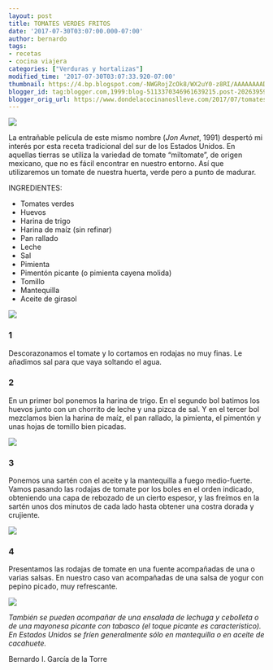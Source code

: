 ```yaml
---
layout: post
title: TOMATES VERDES FRITOS
date: '2017-07-30T03:07:00.000-07:00'
author: bernardo
tags:
- recetas
- cocina viajera
categories: ["Verduras y hortalizas"]
modified_time: '2017-07-30T03:07:33.920-07:00'
thumbnail: https://4.bp.blogspot.com/-NWGRojZcOk8/WX2uY0-z8RI/AAAAAAAADxs/BG3gMJ83o7gm-zodDGoG6DaiP57erAP_ACLcBGAs/s72-c/00.JPG
blogger_id: tag:blogger.com,1999:blog-5113370346961639215.post-2026395969800909937
blogger_orig_url: https://www.dondelacocinanoslleve.com/2017/07/tomates-verdes-fritos.html
---
```


![](https://4.bp.blogspot.com/-NWGRojZcOk8/WX2uY0-z8RI/AAAAAAAADxs/BG3gMJ83o7gm-zodDGoG6DaiP57erAP_ACLcBGAs/s400/00.JPG)

  
La entrañable película de este mismo nombre (_Jon Avnet_, 1991) despertó mi interés por esta receta tradicional del sur de los Estados Unidos. En aquellas tierras se utiliza la variedad de tomate “miltomate”, de origen mexicano, que no es fácil encontrar en nuestro entorno. Así que utilizaremos un tomate de nuestra huerta, verde pero a punto de madurar.  

INGREDIENTES:
* Tomates verdes
* Huevos
* Harina de trigo
* Harina de maíz (sin refinar)
* Pan rallado
* Leche
* Sal
* Pimienta
* Pimentón picante (o pimienta cayena molida)
* Tomillo
* Mantequilla
* Aceite de girasol  

![](https://1.bp.blogspot.com/-sS9yLuy0h6w/WX2urAB2x5I/AAAAAAAADxw/d7ackvpd3fou0HZ6MKNHRcEao5SGZVjdQCLcBGAs/s320/01.JPG)

  

### 1

Descorazonamos el tomate y lo cortamos en rodajas no muy finas. Le añadimos sal para que vaya soltando el agua.  

### 2

En un primer bol ponemos la harina de trigo. En el segundo bol batimos los huevos junto con un chorrito de leche y una pizca de sal. Y en el tercer bol mezclamos bien la harina de maíz, el pan rallado, la pimienta, el pimentón y unas hojas de tomillo bien picadas.  

![](https://2.bp.blogspot.com/-xNlZSBP5iSs/WX2vBDfqQ4I/AAAAAAAADx0/0GVpFz0DSu4ojlBGTfNVBkCIKEqduH-7gCLcBGAs/s320/02.JPG)

  

### 3

Ponemos una sartén con el aceite y la mantequilla a fuego medio-fuerte. Vamos pasando las rodajas de tomate por los boles en el orden indicado, obteniendo una capa de rebozado de un cierto espesor, y las freímos en la sartén unos dos minutos de cada lado hasta obtener una costra dorada y crujiente.  

![](https://4.bp.blogspot.com/-kf-wSyU-7U8/WX2vUxVXLmI/AAAAAAAADx4/rp3Dge8o2AsW719mAOMQYKHUuZn62ZyOACLcBGAs/s320/03.JPG)

  

### 4

Presentamos las rodajas de tomate en una fuente acompañadas de una o varias salsas. En nuestro caso van acompañadas de una salsa de yogur con pepino picado, muy refrescante.  

![](https://4.bp.blogspot.com/-XGNJt6bh6Cc/WX2vkpmXE9I/AAAAAAAADx8/boArGGV_GmAmcMexB6BlAzjOivUtomkkQCLcBGAs/s320/04.JPG)

  
_También se pueden acompañar de una ensalada de lechuga y cebolleta o de una mayonesa picante con tabasco (el toque picante es característico). En Estados Unidos se fríen generalmente sólo en mantequilla o en aceite de cacahuete._  
  
Bernardo I. García de la Torre
